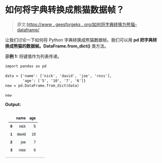 # 如何将字典转换成熊猫数据帧？

> 原文:[https://www . geesforgeks . org/如何将字典转换为熊猫-dataframe/](https://www.geeksforgeeks.org/how-to-convert-dictionary-to-pandas-dataframe/)

让我们讨论一下如何将 Python 字典转换成熊猫数据帧。我们可以用 **pd 把字典转换成熊猫的数据帧。DataFrame.from_dict()** 类方法。

**示例 1:** 将键值作为列表传递。

```
import pandas as pd

data = {'name': ['nick', 'david', 'joe', 'ross'],
        'age': ['5', '10', '7', '6']} 
new = pd.DataFrame.from_dict(data)

new
```

**Output:**

![pandas-dataframe-from-dict-1](img/4b2168cbb7b39b000ee39a36cfa0c888.png)